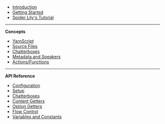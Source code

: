 -   [Introduction](README)
-   [Getting Started](getting-started)
-   [Spider Lily's Tutorial](https://spiderlilystudios.medium.com/chatterbox-branching-dialogue-for-game-maker-studio-2-6834b4452f3b)

---

**Concepts**

-   [YarnScript](concept-yarn-script)
-   [Source Files](concept-source-files)
-   [Chatterboxes](concept-chatterboxes)
-   [Metadata and Speakers](concept-metadata-and-speakers)
-   [Actions/Functions](concept-actions-functions)

---

**API Reference**

-   [Configuration](reference-configuration)
-   [Setup](reference-setup)
-   [Chatterboxes](reference-chatterboxes)
-   [Content Getters](reference-content-getters)
-   [Option Getters](reference-option-getters)
-   [Flow Control](reference-flow)
-   [Variables and Constants](reference-variables)